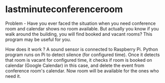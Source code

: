# lastminuteconferenceroom

Problem - Have you ever faced the situation when you need conference room and calendar shows no room available. 
But actually you know if you walk around the building, you will find booked and vacant rooms?
This program may be useful for you.

How does it work ?
A sound sensor is connected to Raspberry Pi. Python program runs on Pi to detect silence (for configured time). 
Once it detects that room is vacant for configured time, it checks if room is booked on calendar (Google Calendar) in this case,
and delete the event from conference room's calendar. Now room will be available for the ones who need it.
